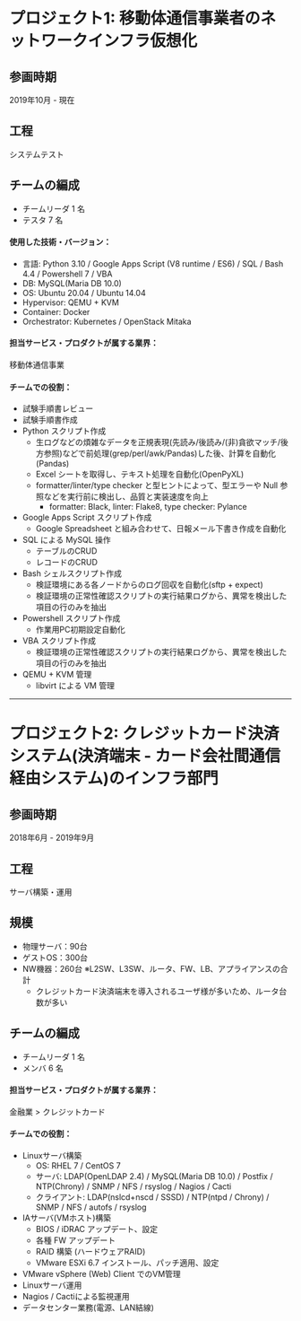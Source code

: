 # プロジェクト1: 移動体通信事業者のネットワークインフラ仮想化

## 参画時期

2019年10月 - 現在

## 工程

システムテスト

## チームの編成

- チームリーダ 1 名
- テスタ 7 名

<!-- ## チームの特徴・課題（100~200 文字程度） -->

#### 使用した技術・バージョン：

- 言語: Python 3.10 / Google Apps Script (V8 runtime / ES6) / SQL / Bash 4.4 / Powershell 7 / VBA
- DB: MySQL(Maria DB 10.0)
- OS: Ubuntu 20.04 / Ubuntu 14.04
- Hypervisor: QEMU + KVM
- Container: Docker
- Orchestrator: Kubernetes / OpenStack Mitaka

#### 担当サービス・プロダクトが属する業界：

移動体通信事業

<!-- #### サービス固有の技術的特徴：

例)
〜なため高い堅牢性が求められる
〜なため仕様変更が頻繁に繰り返される 等
※特に思いつかない場合は項目を削除しても問題ありません -->

#### チームでの役割：

- 試験手順書レビュー
- 試験手順書作成
- Python スクリプト作成
  * 生ログなどの煩雑なデータを正規表現(先読み/後読み/(非)貪欲マッチ/後方参照)などで前処理(grep/perl/awk/Pandas)した後、計算を自動化(Pandas)
  * Excel シートを取得し、テキスト処理を自動化(OpenPyXL)
  * formatter/linter/type checker と型ヒントによって、型エラーや Null 参照などを実行前に検出し、品質と実装速度を向上
    - formatter: Black, linter: Flake8, type checker: Pylance
- Google Apps Script スクリプト作成
  * Google Spreadsheet と組み合わせて、日報メール下書き作成を自動化
- SQL による MySQL 操作
  * テーブルのCRUD
  * レコードのCRUD
- Bash シェルスクリプト作成
  * 検証環境にある各ノードからのログ回収を自動化(sftp + expect)
  * 検証環境の正常性確認スクリプトの実行結果ログから、異常を検出した項目の行のみを抽出
- Powershell スクリプト作成
  * 作業用PC初期設定自動化
- VBA スクリプト作成
  * 検証環境の正常性確認スクリプトの実行結果ログから、異常を検出した項目の行のみを抽出
- QEMU + KVM 管理
  * libvirt による VM 管理

<!-- ## チームの課題と自身が工夫したこと（80~200 文字程度）

- 〜という課題が常態化していたため、XXX を導入した
- 〜という課題に対して、XXX を提案し、チームに波及させた

## 成果（数値 or 表彰 or 誰に喜んでもらったか等 80 文字程度）

- 〜におけるコストを XX％削減することができた
- 〜に貢献した結果、メンバーから XXX というコメントをいただいた -->

---

# プロジェクト2: クレジットカード決済システム(決済端末 - カード会社間通信経由システム)のインフラ部門

## 参画時期

2018年6月 - 2019年9月

## 工程

サーバ構築・運用

## 規模

- 物理サーバ：90台
- ゲストOS：300台
- NW機器：260台 ※L2SW、L3SW、ルータ、FW、LB、アプライアンスの合計
  * クレジットカード決済端末を導入されるユーザ様が多いため、ルータ台数が多い

## チームの編成

- チームリーダ 1 名
- メンバ 6 名

<!-- ## チームの特徴・課題（100~200 文字程度） -->

#### 担当サービス・プロダクトが属する業界：

金融業 > クレジットカード

<!-- #### サービス固有の技術的特徴：

例)
〜なため高い堅牢性が求められる
〜なため仕様変更が頻繁に繰り返される 等
※特に思いつかない場合は項目を削除しても問題ありません -->

#### チームでの役割：

- Linuxサーバ構築
  * OS: RHEL 7 / CentOS 7
  * サーバ: LDAP(OpenLDAP 2.4) / MySQL(Maria DB 10.0) / Postfix / NTP(Chrony) / SNMP / NFS / rsyslog / Nagios / Cacti
  * クライアント: LDAP(nslcd+nscd / SSSD) / NTP(ntpd / Chrony) / SNMP / NFS / autofs / rsyslog
- IAサーバ(VMホスト)構築
  * BIOS / iDRAC アップデート、設定
  * 各種 FW アップデート
  * RAID 構築 (ハードウェアRAID)
  * VMware ESXi 6.7 インストール、パッチ適用、設定
- VMware vSphere (Web) Client でのVM管理
- Linuxサーバ運用
- Nagios / Cactiによる監視運用
- データセンター業務(電源、LAN結線)

<!-- ## チームの課題と自身が工夫したこと（80~200 文字程度）

- 〜という課題が常態化していたため、XXX を導入した
- 〜という課題に対して、XXX を提案し、チームに波及させた

## 成果（数値 or 表彰 or 誰に喜んでもらったか等 80 文字程度）

- 〜におけるコストを XX％削減することができた
- 〜に貢献した結果、メンバーから XXX というコメントをいただいた -->

